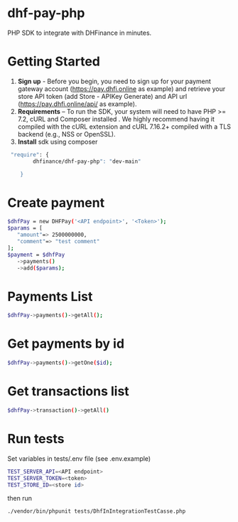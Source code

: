 # dhf-pay-php

PHP SDK to integrate with DHFinance in minutes.

# Getting Started

1. **Sign up** - Before you begin, you need to sign up for your payment gateway account (https://pay.dhfi.online as
   example) and retrieve your store API token (add Store - APIKey Generate) and API url (https://pay.dhfi.online/api/ as
   example).
2. **Requirements** – To run the SDK, your system will need to have PHP >= 7.2, cURL and Composer installed . We highly
   recommend having it compiled with the cURL extension and cURL 7.16.2+ compiled with a TLS backend (e.g., NSS or
   OpenSSL).
3. **Install** sdk using composer

```sh
 "require": {
        dhfinance/dhf-pay-php": "dev-main"

    }
```

# Create payment

 ```sh
$dhfPay = new DHFPay('<API endpoint>', '<Token>');
$params = [
    "amount"=> 2500000000,
    "comment"=> "test comment"
];
$payment = $dhfPay
    ->payments()
    ->add($params);
```

# Payments List

```sh
$dhfPay->payments()->getAll();
```

# Get payments by id

```sh
$dhfPay->payments()->getOne($id);
```

# Get transactions list

```sh
$dhfPay->transaction()->getAll()
```

# Run tests

Set variables in tests/.env file (see .env.example)

```sh
TEST_SERVER_API=<API endpoint>
TEST_SERVER_TOKEN=<token>
TEST_STORE_ID=<store id>

```

then run

```sh
./vendor/bin/phpunit tests/DhfInIntegrationTestCasse.php
```



